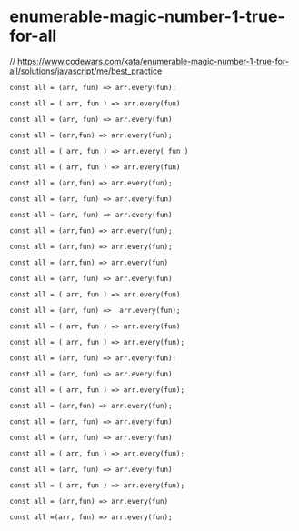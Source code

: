 # enumerable-magic-number-1-true-for-all
// https://www.codewars.com/kata/enumerable-magic-number-1-true-for-all/solutions/javascript/me/best_practice


```
const all = (arr, fun) => arr.every(fun);
```

```
const all = ( arr, fun ) => arr.every(fun)
```

```
const all = (arr, fun) => arr.every(fun)
```

```
const all = (arr,fun) => arr.every(fun);
```

```
const all = ( arr, fun ) => arr.every( fun )
```

```
const all = ( arr, fun ) => arr.every(fun)
```

```
const all = (arr,fun) => arr.every(fun);
```

```
const all = (arr, fun) => arr.every(fun)
```

```
const all = (arr, fun) => arr.every(fun)
```

```
const all = (arr,fun) => arr.every(fun);
```

```
const all = (arr,fun) => arr.every(fun);
```

```
const all = (arr,fun) => arr.every(fun)
```

```
const all = (arr, fun) => arr.every(fun)
```

```
const all = ( arr, fun ) => arr.every(fun)
```

```
const all = (arr, fun) =>  arr.every(fun);
```

```
const all = ( arr, fun ) => arr.every(fun)
```

```
const all = ( arr, fun ) => arr.every(fun);
```

```
const all = (arr, fun) => arr.every(fun);

```

```
const all = (arr, fun) => arr.every(fun)
```

```
const all = ( arr, fun ) => arr.every(fun);
```

```
const all = (arr,fun) => arr.every(fun);

```

```
const all = (arr, fun) => arr.every(fun)
```

```
const all = (arr, fun) => arr.every(fun)

```

```
const all = ( arr, fun ) => arr.every(fun);

```

```
const all = (arr, fun) => arr.every(fun)
```

```
const all = ( arr, fun ) => arr.every(fun);
```

```
const all = (arr,fun) => arr.every(fun)
```

```
const all =(arr, fun) => arr.every(fun);
```
